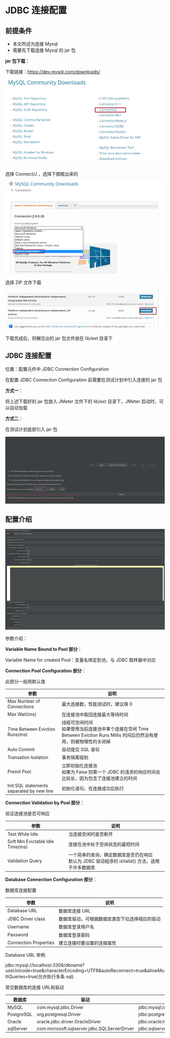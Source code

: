 # JDBC  连接配置

## 前提条件

+ 本文所述为连接 Mysql
+ 需要先下载连接 Mysql 的 jar 包

**jar 包下载**：

下载链接：https://dev.mysql.com/downloads/

![jdbc](./images/jdbc1.png)

选择 Connect/J ，选择下图框出来的

![jdbc](./images/jdbc2.png)

选择 ZIP 文件下载

![jdbc](./images/jdbc3.png)

下载完成后，将解压出的 jar 包文件放在 lib/ext 目录下

## JDBC 连接配置

位置：配置元件中 JDBC Connection Configuration

在配置 JDBC Connection Configuration 前需要在测试计划中引入连接的 jar 包

**方式一**：

将上述下载好的 jar 包放入 JMeter 文件下的 lib/ext 目录下，JMeter 启动时，可以自动加载

**方式二**：

在测试计划底部引入 jar 包

![jdbc](./images/jdbc6.png)

## 配置介绍

![jdbc](./images/jdbc5.png)

参数介绍：

**Variable Name Bound to Pool 部分**：

Variable Name for created Pool：变量名绑定到池，与 JDBC 取样器中对应

**Connection Pool Configuration 部分**：

此部分一般用默认值

| 参数                                      | 说明                                                         |
| ----------------------------------------- | ------------------------------------------------------------ |
| Max Number of Connections                 | 最大连接数，性能测试时，建议填 0                             |
| Max Wait(ms)                              | 在连接池中取回连接最大等待时间                               |
| Time Between Eviction Runs(ms)            | 线程可空闲时间<br />如果使用当前连接池中某个连接在空闲 Time Between Eviction Runs Millis 时间后仍然没有使用，则被物理性的关闭掉 |
| Auto Commit                               | 自动提交 SQL 语句                                            |
| Transation Isolation                      | 事务隔离级别                                                 |
| Preinit Pool                              | 立即初始化连接池<br />如果为 False 则第一个 JDBC 的请求的响应时间会比较长，因为包含了连接池建立的时间 |
| Init SQL statements separated by new line | 初始化语句，在连接成功后执行                                 |

**Connection Validation by Pool  部分**：

 验证连接池是否可响应 

| 参数                             | 说明                                                         |
| -------------------------------- | ------------------------------------------------------------ |
| Test While Idle                  | 当连接空闲时是否断开                                         |
| Soft Min Evictable Idle Time(ms) | 连接在池中处于空闲状态的最短时间                             |
| Validation Query                 | 一个简单的查询，确定数据库是否仍在响应<br />默认为 JDBC 驱动程序的 isValid() 方法，适用于许多数据库 |

**Database Connection Configuration 部分**：

数据库连接配置

| 参数                  | 说明                                           |
| --------------------- | ---------------------------------------------- |
| Database URL          | 数据库连接 URL                                 |
| JDBC Driver class     | 数据库驱动，可根据数据库类型下拉选择相应的驱动 |
| Username              | 数据库登录用户名                               |
| Password              | 数据库登录密码                                 |
| Connection Properties | 建立连接时要设置的连接属性                     |

Database URL 举例

jdbc:mysql://localhost:3306/dbname?useUnicode=true&characterEncoding=UTF8&autoReconnect=true&allowMultiQueries=true(允许执行多条 sql)

 常见数据库的连接 URL和驱动

| 数据库     | 驱动                                         | URL                                                  |
| ---------- | -------------------------------------------- | ---------------------------------------------------- |
| MySQL      | com.mysql.jdbc.Driver                        | jdbc:mysql://host:port/{dbname}                      |
| PostgreSQL | org.postgresql.Driver                        | jdbc:postgresql:{dbname}                             |
| Oracle     | oracle.jdbc.driver.OracleDriver              | jdbc:oracle:thin:user/pass@//host:port/service       |
| sqlServer  | com.microsoft.sqlserver.jdbc.SQLServerDriver | jdbc:sqlserver://host:port;databaseName=databaseName |

